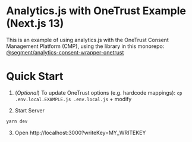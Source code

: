 # Analytics.js with OneTrust Example (Next.js 13)

This is an example of using analytics.js with the OneTrust Consent Management Platform (CMP), using the library in this monorepo:
[@segment/analytics-consent-wrapper-onetrust](./packages/consent/consent-wrapper-onetrust)

# Quick Start
1. (_Optional_) To update OneTrust options (e.g. hardcode mappings):
`cp .env.local.EXAMPLE.js .env.local.js` + modify 

2. Start Server

```sh
yarn dev
```
3. Open http://localhost:3000?writeKey=MY_WRITEKEY
